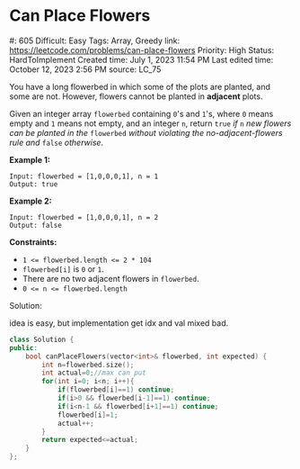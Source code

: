 # Can Place Flowers

#: 605
Difficult: Easy
Tags: Array, Greedy
link: https://leetcode.com/problems/can-place-flowers
Priority: High
Status: HardToImplement
Created time: July 1, 2023 11:54 PM
Last edited time: October 12, 2023 2:56 PM
source: LC_75

You have a long flowerbed in which some of the plots are planted, and some are not. However, flowers cannot be planted in **adjacent** plots.

Given an integer array `flowerbed` containing `0`'s and `1`'s, where `0` means empty and `1` means not empty, and an integer `n`, return `true` *if* `n` *new flowers can be planted in the* `flowerbed` *without violating the no-adjacent-flowers rule and* `false` *otherwise*.

**Example 1:**

```
Input: flowerbed = [1,0,0,0,1], n = 1
Output: true

```

**Example 2:**

```
Input: flowerbed = [1,0,0,0,1], n = 2
Output: false

```

**Constraints:**

- `1 <= flowerbed.length <= 2 * 104`
- `flowerbed[i]` is `0` or `1`.
- There are no two adjacent flowers in `flowerbed`.
- `0 <= n <= flowerbed.length`

Solution:

idea is easy, but implementation get idx and val mixed bad.

```cpp
class Solution {
public:
    bool canPlaceFlowers(vector<int>& flowerbed, int expected) {
        int n=flowerbed.size();
        int actual=0;//max can put
        for(int i=0; i<n; i++){
            if(flowerbed[i]==1) continue;
            if(i>0 && flowerbed[i-1]==1) continue;
            if(i<n-1 && flowerbed[i+1]==1) continue;
            flowerbed[i]=1;
            actual++;
        }
        return expected<=actual;
    }
};
```